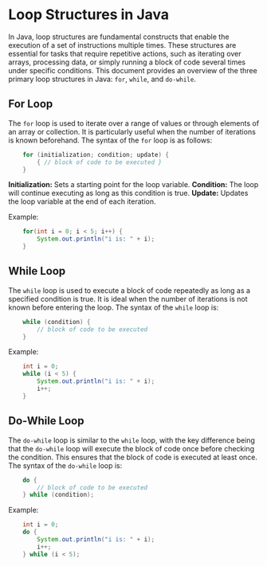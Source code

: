 # Loop Structures in Java

In Java, loop structures are fundamental constructs that enable the execution of a set of instructions multiple times. These structures are essential for tasks that require repetitive actions, such as iterating over arrays, processing data, or simply running a block of code several times under specific conditions. This document provides an overview of the three primary loop structures in Java: `for`, `while`, and `do-while`.

## For Loop

The `for` loop is used to iterate over a range of values or through elements of an array or collection. It is particularly useful when the number of iterations is known beforehand. The syntax of the `for` loop is as follows:

```java
	for (initialization; condition; update) {
		{ // block of code to be executed }
	}
```

**Initialization:** Sets a starting point for the loop variable.
**Condition:** The loop will continue executing as long as this condition is true.
**Update:** Updates the loop variable at the end of each iteration.

Example:
```java
	for(int i = 0; i < 5; i++) {
	    System.out.println("i is: " + i);
	}
```

## While Loop

The `while` loop is used to execute a block of code repeatedly as long as a specified condition is true. It is ideal when the number of iterations is not known before entering the loop. The syntax of the `while` loop is:
```java
	while (condition) { 
		// block of code to be executed 
	}
```
Example:
```java
	int i = 0;
	while (i < 5) {
	    System.out.println("i is: " + i);
	    i++;
	}
```
## Do-While Loop

The `do-while` loop is similar to the `while` loop, with the key difference being that the `do-while` loop will execute the block of code once before checking the condition. This ensures that the block of code is executed at least once. The syntax of the `do-while` loop is:

```java
	do {
	    // block of code to be executed
	} while (condition);

```
Example:
```java
	int i = 0;
	do {
	    System.out.println("i is: " + i);
	    i++;
	} while (i < 5);
```



